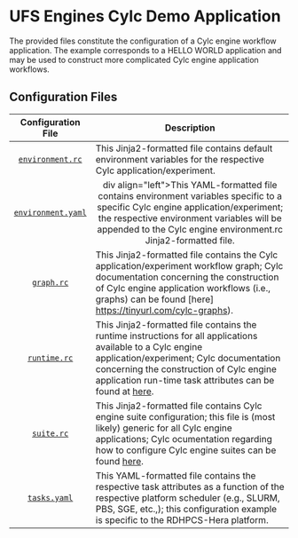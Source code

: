 # UFS Engines Cylc Demo Application

The provided files constitute the configuration of a Cylc engine
workflow application. The example corresponds to a HELLO WORLD
application and may be used to construct more complicated Cylc engine
application workflows.

## Configuration Files

<div align="center">

| Configuration File | Description |
| :-------------: | :-------------: |
| [`environment.rc`](environment.rc) | <div align="left">This Jinja2-formatted file contains default environment variables for the respective Cylc application/experiment. </div> |
| [`environment.yaml`](environment.yaml) | div align="left">This YAML-formatted file contains environment variables specific to a specific Cylc engine application/experiment; the respective environment variables will be appended to the Cylc engine environment.rc Jinja2-formatted file. </div> |
| [`graph.rc`](graph.rc) | <div align="left">This Jinja2-formatted file contains the Cylc application/experiment workflow graph; Cylc documentation concerning the construction of Cylc engine application workflows (i.e., graphs) can be found [here] https://tinyurl.com/cylc-graphs). </div> |
| [`runtime.rc`](runtime.rc) | <div align="left">This Jinja2-formatted file contains the runtime instructions for all applications available to a Cylc engine application/experiment; Cylc documentation concerning the construction of Cylc engine application run-time task attributes can be found at [here](https://tinyurl.com/cylc-runtime).  </div> |
| [`suite.rc`](suite.rc) | <div align="left">This Jinja2-formatted file contains Cylc engine suite configuration; this file is (most likely) generic for all Cylc engine applications; Cylc ocumentation regarding how to configure Cylc engine suites can be found [here](https://tinyurl.com/cylc-suite). </div> | 
| [`tasks.yaml`](tasks.yaml) | <div align="left"> This YAML-formatted file contains the respective task attributes as a function of the respective platform scheduler (e.g., SLURM, PBS, SGE, etc.,); this configuration example is specific to the RDHPCS-Hera platform. </div> | 

</div>